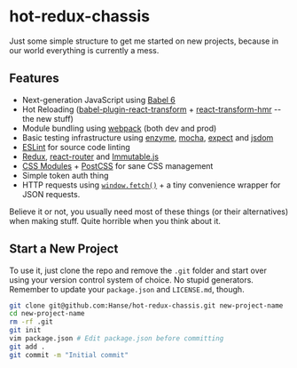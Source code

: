 # hot-redux-chassis

Just some simple structure to get me started on new projects, because in our world everything is currently a mess.

## Features

* Next-generation JavaScript using [Babel 6](http://babeljs.io/)
* Hot Reloading ([babel-plugin-react-transform](https://github.com/gaearon/babel-plugin-react-transform) + [react-transform-hmr](https://github.com/gaearon/react-transform-hmr) -- the new stuff)
* Module bundling using [webpack](https://webpack.github.io/) (both dev and prod)
* Basic testing infrastructure using [enzyme](https://github.com/airbnb/enzyme), [mocha](https://mochajs.org/), [expect](https://github.com/mjackson/expect) and [jsdom](https://github.com/tmpvar/jsdom)
* [ESLint](http://eslint.org/) for source code linting
* [Redux](https://github.com/rackt/redux), [react-router](https://github.com/rackt/react-router) and [Immutable.js](https://facebook.github.io/immutable-js/)
* [CSS Modules](https://github.com/css-modules/css-modules) + [PostCSS](https://github.com/postcss/postcss) for sane CSS management
* Simple token auth thing
* HTTP requests using [`window.fetch()`](https://developer.mozilla.org/en-US/docs/Web/API/Fetch_API) + a tiny convenience wrapper for JSON requests.

Believe it or not, you usually need most of these things (or their alternatives) when making stuff. Quite horrible when you think about it.

## Start a New Project

To use it, just clone the repo and remove the `.git` folder and start over using your version control system of choice. No stupid generators. Remember to update your `package.json` and `LICENSE.md`, though.

```bash
git clone git@github.com:Hanse/hot-redux-chassis.git new-project-name
cd new-project-name
rm -rf .git
git init
vim package.json # Edit package.json before committing
git add .
git commit -m "Initial commit"
```
